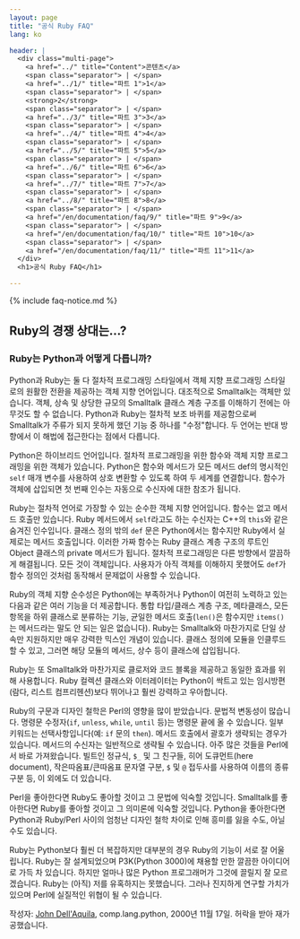 ```yaml
---
layout: page
title: "공식 Ruby FAQ"
lang: ko

header: |
  <div class="multi-page">
    <a href="../" title="Content">콘텐츠</a>
    <span class="separator"> | </span>
    <a href="../1/" title="파트 1">1</a>
    <span class="separator"> | </span>
    <strong>2</strong>
    <span class="separator"> | </span>
    <a href="../3/" title="파트 3">3</a>
    <span class="separator"> | </span>
    <a href="../4/" title="파트 4">4</a>
    <span class="separator"> | </span>
    <a href="../5/" title="파트 5">5</a>
    <span class="separator"> | </span>
    <a href="../6/" title="파트 6">6</a>
    <span class="separator"> | </span>
    <a href="../7/" title="파트 7">7</a>
    <span class="separator"> | </span>
    <a href="../8/" title="파트 8">8</a>
    <span class="separator"> | </span>
    <a href="/en/documentation/faq/9/" title="파트 9">9</a>
    <span class="separator"> | </span>
    <a href="/en/documentation/faq/10/" title="파트 10">10</a>
    <span class="separator"> | </span>
    <a href="/en/documentation/faq/11/" title="파트 11">11</a>
  </div>
  <h1>공식 Ruby FAQ</h1>

---
```


{% include faq-notice.md %}

## Ruby의 경쟁 상대는...?

### Ruby는 Python과 어떻게 다릅니까?

Python과 Ruby는 둘 다 절차적 프로그래밍 스타일에서 객체 지향 프로그래밍
스타일로의 원활한 전환을 제공하는 객체 지향 언어입니다. 대조적으로 Smalltalk는
객체만 있습니다. 객체, 상속 및 상당한 규모의 Smalltalk 클래스 계층 구조를
이해하기 전에는 아무것도 할 수 없습니다. Python과 Ruby는 절차적 보조 바퀴를
제공함으로써 Smalltalk가 주류가 되지 못하게 했던 기능 중 하나를
"수정"합니다. 두 언어는 반대 방향에서 이 해법에 접근한다는 점에서 다릅니다.

Python은 하이브리드 언어입니다. 절차적 프로그래밍을 위한 함수와 객체 지향
프로그래밍을 위한 객체가 있습니다. Python은 함수와 메서드가 모든 메서드 def의
명시적인 `self` 매개 변수를 사용하여 상호 변환할 수 있도록 하여 두 세계를
연결합니다. 함수가 객체에 삽입되면 첫 번째 인수는 자동으로 수신자에 대한 참조가
됩니다.

Ruby는 절차적 언어로 가장할 수 있는 순수한 객체 지향 언어입니다. 함수는 없고
메서드 호출만 있습니다. Ruby 메서드에서 `self`라고도 하는 수신자는 C++의
`this`와 같은 숨겨진 인수입니다. 클래스 정의 밖의 `def` 문은 Python에서는
함수지만 Ruby에서 실제로는 메서드 호출입니다. 이러한 가짜 함수는 Ruby 클래스
계층 구조의 루트인 Object 클래스의 private 메서드가 됩니다. 절차적 프로그래밍은
다른 방향에서 깔끔하게 해결됩니다. 모든 것이 객체입니다. 사용자가 아직 객체를
이해하지 못했어도 `def`가 함수 정의인 것처럼 동작해서 문제없이 사용할 수 있습니다.

Ruby의 객체 지향 순수성은 Python에는 부족하거나 Python이 여전히 노력하고 있는 다음과 같은
여러 기능을 더 제공합니다. 통합 타입/클래스 계층 구조, 메타클래스, 모든 항목을
하위 클래스로 분류하는 기능, 균일한 메서드 호출(`len()`은 함수지만 `items()`는
메서드라는 말도 안 되는 일은 없습니다). Ruby는 Smalltalk와 마찬가지로 단일 상속만
지원하지만 매우 강력한 믹스인 개념이 있습니다. 클래스 정의에 모듈을 인클루드
할 수 있고, 그러면 해당 모듈의 메서드, 상수 등이 클래스에 삽입됩니다.

Ruby는 또 Smalltalk와 마찬가지로 클로저와 코드 블록을 제공하고 동일한 효과를
위해 사용합니다. Ruby 컬렉션 클래스와 이터레이터는 Python이 싹트고 있는
임시방편(람다, 리스트 컴프리헨션)보다 뛰어나고 훨씬 강력하고 우아합니다.

Ruby의 구문과 디자인 철학은 Perl의 영향을 많이 받았습니다. 문법적 변동성이
많습니다. 명령문 수정자(`if`, `unless`, `while`, `until` 등)는 명령문 끝에
올 수 있습니다. 일부 키워드는 선택사항입니다(예: `if` 문의 `then`). 메서드
호출에서 괄호가 생략되는 경우가 있습니다. 메서드의 수신자는 일반적으로 생략될 수
있습니다. 아주 많은 것들을 Perl에서 바로 가져왔습니다. 빌트인 정규식, `$_` 및 그
친구들, 히어 도큐먼트(here document), 작은따옴표/큰따옴표 문자열 구분, `$` 및 `@` 접두사를 사용하여
이름의 종류 구분 등, 이 외에도 더 있습니다.

Perl을 좋아한다면 Ruby도 좋아할 것이고 그 문법에 익숙할 것입니다. Smalltalk를
좋아한다면 Ruby를 좋아할 것이고 그 의미론에 익숙할 것입니다. Python을 좋아한다면
Python과 Ruby/Perl 사이의 엄청난 디자인 철학 차이로 인해 흥미를 잃을 수도, 아닐 수도
있습니다.

Ruby는 Python보다 훨씬 더 복잡하지만 대부분의 경우 Ruby의 기능이 서로 잘
어울립니다. Ruby는 잘 설계되었으며 P3K(Python 3000)에 채용할 만한 깔끔한 아이디어로
가득 차 있습니다. 하지만 얼마나 많은 Python 프로그래머가 그것에 끌릴지 잘
모르겠습니다. Ruby는 (아직) 저를 유혹하지는 못했습니다. 그러나 진지하게 연구할
가치가 있으며 Perl에 실질적인 위협이 될 수 있습니다.

작성자: [John Dell'Aquila](mailto:jbd@alum.mit.edu), comp.lang.python,
2000년 11월 17일. 허락을 받아 재가공했습니다.
